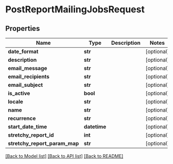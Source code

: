 # PostReportMailingJobsRequest

## Properties
Name | Type | Description | Notes
------------ | ------------- | ------------- | -------------
**date_format** | **str** |  | [optional] 
**description** | **str** |  | [optional] 
**email_message** | **str** |  | [optional] 
**email_recipients** | **str** |  | [optional] 
**email_subject** | **str** |  | [optional] 
**is_active** | **bool** |  | [optional] 
**locale** | **str** |  | [optional] 
**name** | **str** |  | [optional] 
**recurrence** | **str** |  | [optional] 
**start_date_time** | **datetime** |  | [optional] 
**stretchy_report_id** | **int** |  | [optional] 
**stretchy_report_param_map** | **str** |  | [optional] 

[[Back to Model list]](../README.md#documentation-for-models) [[Back to API list]](../README.md#documentation-for-api-endpoints) [[Back to README]](../README.md)

